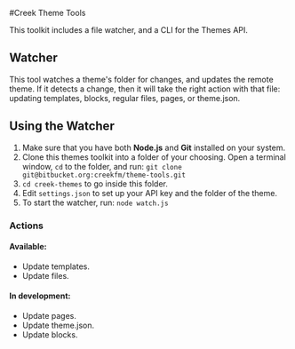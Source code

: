 #Creek Theme Tools

This toolkit includes a file watcher, and a CLI for the Themes API.

## Watcher

This tool watches a theme's folder for changes, and updates the remote theme. If it detects a change, then it will take the right action with that file: updating templates, blocks, regular files, pages, or theme.json.

## Using the Watcher

1. Make sure that you have both **Node.js** and **Git** installed on your system.
1. Clone this themes toolkit into a folder of your choosing. Open a terminal window, `cd` to the folder, and run: `git clone git@bitbucket.org:creekfm/theme-tools.git`
1. `cd creek-themes` to go inside this folder.
1. Edit `settings.json` to set up your API key and the folder of the theme.
1. To start the watcher, run: `node watch.js`

### Actions

#### Available:

- Update templates.
- Update files.

#### In development:

- Update pages.
- Update theme.json.
- Update blocks.
